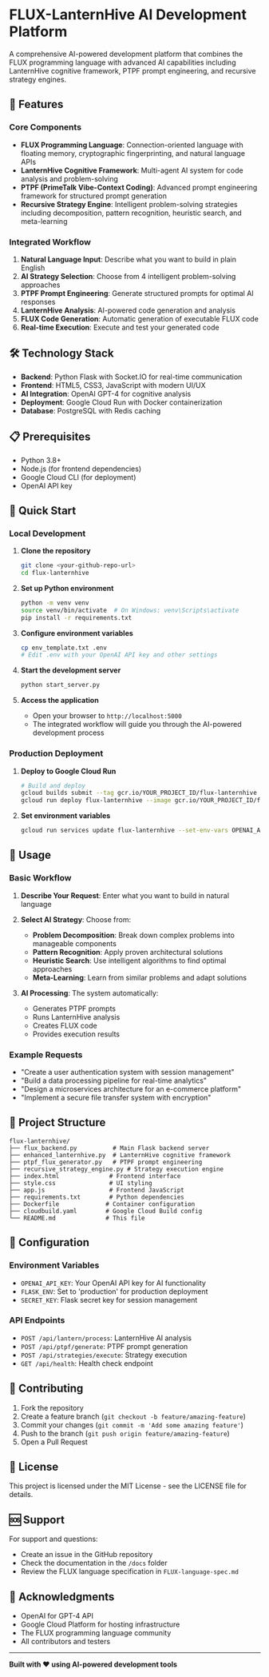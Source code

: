 # FLUX-LanternHive AI Development Platform

A comprehensive AI-powered development platform that combines the FLUX programming language with advanced AI capabilities including LanternHive cognitive framework, PTPF prompt engineering, and recursive strategy engines.

## 🚀 Features

### Core Components

- **FLUX Programming Language**: Connection-oriented language with floating memory, cryptographic fingerprinting, and natural language APIs
- **LanternHive Cognitive Framework**: Multi-agent AI system for code analysis and problem-solving
- **PTPF (PrimeTalk Vibe-Context Coding)**: Advanced prompt engineering framework for structured prompt generation
- **Recursive Strategy Engine**: Intelligent problem-solving strategies including decomposition, pattern recognition, heuristic search, and meta-learning

### Integrated Workflow

1. **Natural Language Input**: Describe what you want to build in plain English
2. **AI Strategy Selection**: Choose from 4 intelligent problem-solving approaches
3. **PTPF Prompt Engineering**: Generate structured prompts for optimal AI responses
4. **LanternHive Analysis**: AI-powered code generation and analysis
5. **FLUX Code Generation**: Automatic generation of executable FLUX code
6. **Real-time Execution**: Execute and test your generated code

## 🛠️ Technology Stack

- **Backend**: Python Flask with Socket.IO for real-time communication
- **Frontend**: HTML5, CSS3, JavaScript with modern UI/UX
- **AI Integration**: OpenAI GPT-4 for cognitive analysis
- **Deployment**: Google Cloud Run with Docker containerization
- **Database**: PostgreSQL with Redis caching

## 📋 Prerequisites

- Python 3.8+
- Node.js (for frontend dependencies)
- Google Cloud CLI (for deployment)
- OpenAI API key

## 🚀 Quick Start

### Local Development

1. **Clone the repository**
   ```bash
   git clone <your-github-repo-url>
   cd flux-lanternhive
   ```

2. **Set up Python environment**
   ```bash
   python -m venv venv
   source venv/bin/activate  # On Windows: venv\Scripts\activate
   pip install -r requirements.txt
   ```

3. **Configure environment variables**
   ```bash
   cp env_template.txt .env
   # Edit .env with your OpenAI API key and other settings
   ```

4. **Start the development server**
   ```bash
   python start_server.py
   ```

5. **Access the application**
   - Open your browser to `http://localhost:5000`
   - The integrated workflow will guide you through the AI-powered development process

### Production Deployment

1. **Deploy to Google Cloud Run**
   ```bash
   # Build and deploy
   gcloud builds submit --tag gcr.io/YOUR_PROJECT_ID/flux-lanternhive
   gcloud run deploy flux-lanternhive --image gcr.io/YOUR_PROJECT_ID/flux-lanternhive --platform managed --region us-central1 --allow-unauthenticated
   ```

2. **Set environment variables**
   ```bash
   gcloud run services update flux-lanternhive --set-env-vars OPENAI_API_KEY=your_key_here
   ```

## 🎯 Usage

### Basic Workflow

1. **Describe Your Request**: Enter what you want to build in natural language
2. **Select AI Strategy**: Choose from:
   - **Problem Decomposition**: Break down complex problems into manageable components
   - **Pattern Recognition**: Apply proven architectural solutions
   - **Heuristic Search**: Use intelligent algorithms to find optimal approaches
   - **Meta-Learning**: Learn from similar problems and adapt solutions

3. **AI Processing**: The system automatically:
   - Generates PTPF prompts
   - Runs LanternHive analysis
   - Creates FLUX code
   - Provides execution results

### Example Requests

- "Create a user authentication system with session management"
- "Build a data processing pipeline for real-time analytics"
- "Design a microservices architecture for an e-commerce platform"
- "Implement a secure file transfer system with encryption"

## 📁 Project Structure

```
flux-lanternhive/
├── flux_backend.py          # Main Flask backend server
├── enhanced_lanternhive.py  # LanternHive cognitive framework
├── ptpf_flux_generator.py   # PTPF prompt engineering
├── recursive_strategy_engine.py # Strategy execution engine
├── index.html              # Frontend interface
├── style.css               # UI styling
├── app.js                  # Frontend JavaScript
├── requirements.txt        # Python dependencies
├── Dockerfile             # Container configuration
├── cloudbuild.yaml        # Google Cloud Build config
└── README.md              # This file
```

## 🔧 Configuration

### Environment Variables

- `OPENAI_API_KEY`: Your OpenAI API key for AI functionality
- `FLASK_ENV`: Set to 'production' for production deployment
- `SECRET_KEY`: Flask secret key for session management

### API Endpoints

- `POST /api/lantern/process`: LanternHive AI analysis
- `POST /api/ptpf/generate`: PTPF prompt generation
- `POST /api/strategies/execute`: Strategy execution
- `GET /api/health`: Health check endpoint

## 🤝 Contributing

1. Fork the repository
2. Create a feature branch (`git checkout -b feature/amazing-feature`)
3. Commit your changes (`git commit -m 'Add some amazing feature'`)
4. Push to the branch (`git push origin feature/amazing-feature`)
5. Open a Pull Request

## 📄 License

This project is licensed under the MIT License - see the LICENSE file for details.

## 🆘 Support

For support and questions:
- Create an issue in the GitHub repository
- Check the documentation in the `/docs` folder
- Review the FLUX language specification in `FLUX-language-spec.md`

## 🎉 Acknowledgments

- OpenAI for GPT-4 API
- Google Cloud Platform for hosting infrastructure
- The FLUX programming language community
- All contributors and testers

---

**Built with ❤️ using AI-powered development tools**